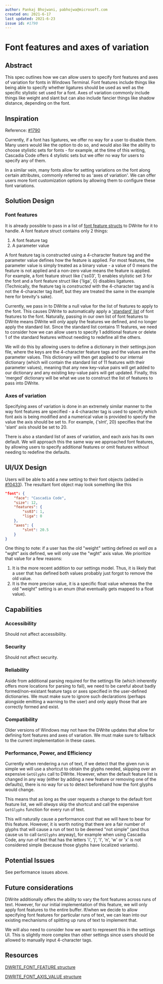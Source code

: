 ```yaml
---
author: Pankaj Bhojwani, pabhojwa@microsoft.com
created on: 2021-6-17
last updated: 2021-6-23
issue id: #1790
---
```


# Font features and axes of variation

## Abstract

This spec outlines how we can allow users to specify font features and axes of variation for fonts in Windows Terminal. Font features include things like being able to specify whether ligatures should be used as well as the specific stylistic set used for a font. Axes of variation commonly include things like weight and slant but can also include fancier things like shadow distance, depending on the font.

## Inspiration

Reference: [#1790](https://github.com/microsoft/terminal/issues/1790)

Currently, if a font has ligatures, we offer no way for a user to disable them. Many users would like the option to do so, and would also like the ability to choose stylistic sets for fonts - for example, at the time of this writing, Cascadia Code offers 4 stylistic sets but we offer no way for users to specify any of them.

In a similar vein, many fonts allow for setting variations on the font along certain attributes, commonly referred to as 'axes of variation'. We can offer users more font customization options by allowing them to configure these font variations.

## Solution Design

### Font features

It is already possible to pass in a list of [font feature structs](https://docs.microsoft.com/en-us/windows/win32/api/dwrite/ns-dwrite-dwrite_font_feature) to DWrite for it to handle. A font feature struct contains only 2 things: 

1. A font feature tag
2. A parameter value

A font feature tag is constructed using a 4-character feature tag and the parameter value defines how the feature is applied. For most features, the parameter value is simply treated as a binary value - a value of 0 means the feature is not applied and a non-zero value means the feature is applied. For example, a font feature struct like {'ss03', 1} enables stylistic set 3 for the font and a font feature struct like {'liga', 0} disables ligatures. (Technically, the feature tag is _constructed_ with the 4-character tag and is not the 4-character tag itself, but they are treated the same in the example here for brevity's sake).

Currently, we pass in to DWrite a null value for the list of features to apply to the font. This causes DWrite to automatically apply a ['standard' list](https://github.com/fdwr/TextLayoutSampler/blob/master/DrawableObject.ixx#L802) of font features to the font. Naturally, passing in our own list of font features to DWrite means DWrite will _only_ apply the features we defined, and no longer apply the standard list. Since the standard list contains 11 features, we need to consider how we can allow users to specify 1 additional feature or delete 1 of the standard features without needing to redefine all the others.

We will do this by allowing users to define a dictionary in their settings.json file, where the keys are the 4-character feature tags and the values are the parameter values. This dictionary will then get applied to our internal dictionary (which will contain the standard list of 11 features with their parameter values), meaning that any new key-value pairs will get added to our dictionary and any existing key-value pairs will get updated. Finally, this 'merged' dictionary will be what we use to construct the list of features to pass into DWrite.

### Axes of variation

Specifying axes of variation is done in an extremely similar manner to the way font features are specified - a 4-character tag is used to specify which font axis is being modified and a numerical value is provided to specify the value the axis should be set to. For example, {'slnt', 20} specifies that the 'slant' axis should be set to 20.

There is also a standard list of axes of variation, and each axis has its own default. We will approach this the same way we approached font features, by allowing users to specify additional features or omit features without needing to redefine the defaults.

## UI/UX Design

Users will be able to add a new setting to their font objects (added in [#10433](https://github.com/microsoft/terminal/pull/10433)). The resultant font object may look something like this

```json
"font": {
    "face": "Cascadia Code",
    "size": 12,
    "features": {
        "ss03": 1,
        "liga": 0
    },
    "axes": {
        "slnt": 20.5
    }
}
```
One thing to note: if a user has the old "weight" setting defined _as well as_ a "wght" axis defined, we will only use the "wght" axis value. We prioritize that value for a few reasons:

1. It is the more recent addition to our settings model. Thus, it is likely that a user that has defined both values probably just forgot to remove the old value.
2. It is the more precise value, it is a specific float value whereas the the old "weight" setting is an enum (that eventually gets mapped to a float value).

## Capabilities

### Accessibility

Should not affect accessibility.

### Security

Should not affect security.

### Reliability

Aside from additional parsing required for the settings file (which inherently offers more locations for parsing to fail), we need to be careful about badly formed/non-existant feature tags or axes specified in the user-defined dictionaries. We must make sure to ignore such declarations (perhaps alongside emitting a warning to the user) and only apply those that are correctly formed and exist.

### Compatibility

Older versions of Windows may not have the DWrite updates that allow for defining font features and axes of variation. We must make sure to fallback to the current implementation in these cases.

### Performance, Power, and Efficiency

Currently when rendering a run of text, if we detect that the given run is simple we will use a shortcut to obtain the glyphs needed, skipping over an expensive `GetGlyphs` call to DWrite. However, when the default feature list is changed in any way (either by adding a new feature or removing one of the defaults), there is no way for us to detect beforehand how the font glyphs would change.

This means that as long as the user requests a change to the default font feature list, we will _always_ skip the shortcut and call the expensive `GetGlyphs` function for every run of text.

This will naturally cause a performance cost that we will have to bear for this feature. However, it is worth noting that there are a fair number of glyphs that will cause a run of text to be deemed "not simple" (and thus cause us to call `GetGlyphs` anyway), for example when using Cascadia Code, any run of text that has the letters 'i', 'j', 'l', 'n', 'w' or 'x' is not considered simple (because those glyphs have localized variants).

## Potential Issues

See performance issues above.

## Future considerations

DWrite additionally offers the ability to vary the font features across runs of text. However, for our initial implementation of this feature, we will only apply font features to the entire buffer. If/when we decide to allow specifying font features for particular runs of text, we can lean into our existing mechanisms of splitting up runs of text to implement that.

We will also need to consider how we want to represent this in the settings UI. This is slightly more complex than other settings since users should be allowed to manually input 4-character tags.

## Resources

[DWRITE_FONT_FEATURE structure](https://docs.microsoft.com/en-us/windows/win32/api/dwrite/ns-dwrite-dwrite_font_feature)

[DWRITE_FONT_AXIS_VALUE structure](https://docs.microsoft.com/en-us/windows/win32/api/dwrite_3/ns-dwrite_3-dwrite_font_axis_value)